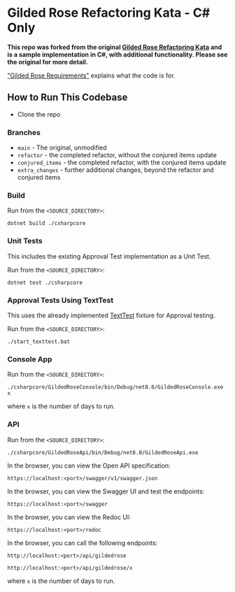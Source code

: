 # Gilded Rose Refactoring Kata - C# Only
**This repo was forked from the original [Gilded Rose Refactoring Kata](https://github.com/emilybache/GildedRose-Refactoring-Kata) and is a sample implementation in C#, with additional functionality. Please see the original for more detail.**

["Gilded Rose Requirements"](https://github.com/emilybache/GildedRose-Refactoring-Kata/blob/main/GildedRoseRequirements.md) explains what the code is for.

## How to Run This Codebase
- Clone the repo

### Branches
- `main` - The original, unmodified 
- `refactor` - the completed refactor, without the conjured items update
- `conjured_items` - the completed refactor, with the conjured items update
- `extra_changes` - further additional changes, beyond the refactor and conjured items

### Build
Run from the `<SOURCE_DIRECTORY>`:
```
dotnet build ./csharpcore
```

### Unit Tests
This includes the existing Approval Test implementation as a Unit Test.

Run from the `<SOURCE_DIRECTORY>`:
```
dotnet test ./csharpcore
```

### Approval Tests Using TextTest
This uses the already implemented [TextTest](https://texttest.org) fixture for Approval testing.

Run from the `<SOURCE_DIRECTORY>`:
```
./start_texttest.bat
```

### Console App
Run from the `<SOURCE_DIRECTORY>`:
```
./csharpcore/GildedRoseConsole/bin/Debug/net8.0/GildedRoseConsole.exe x
```
where `x` is the number of days to run.

### API
Run from the `<SOURCE_DIRECTORY>`:
```
./csharpcore/GildedRoseApi/bin/Debug/net8.0/GildedRoseApi.exe
```

In the browser, you can view the Open API specification:
```
https://localhost:<port>/swagger/v1/swagger.json
```

In the browser, you can view the Swagger UI and test the endpoints:
```
https://localhost:<port>/swagger
```

In the browser, you can view the Redoc UI:
```
https://localhost:<port>/redoc
```

In the browser, you can call the following endpoints:
```
http://localhost:<port>/api/gildedrose

http://localhost:<port>/api/gildedrose/x
```
where `x` is the number of days to run.